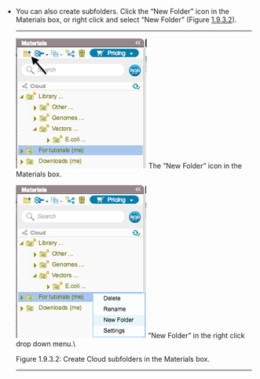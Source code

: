 

-   You can also create subfolders. Click the “New Folder” icon in the
    Materials box, or right click and select “New Folder”
    (Figure [1.9.3.2](#x1-45003r2)).

    ------------------------------------------------------------------------

    <div class="figure">

    <span id="x1-45003r2"></span>
    ![PIC](../../../pictures/cloud_screenshots/new_folder_icon.png) <span
    id="x1-45001r1"></span> <span class="cmr-9">The ”New Folder” icon in
    the Materials</span> <span class="cmr-9">box.</span>  

    ![PIC](../../../pictures/cloud_screenshots/right_click_new_folder.png) <span
    id="x1-45002r2"></span> <span class="cmr-9">”New Folder” in the
    right click drop down</span> <span class="cmr-9">menu.</span>\

    <div class="caption">

    <span class="id">Figure 1.9.3.2: </span><span class="content">Create
    Cloud subfolders in the Materials box.</span>

    </div>

    </div>

    ------------------------------------------------------------------------

